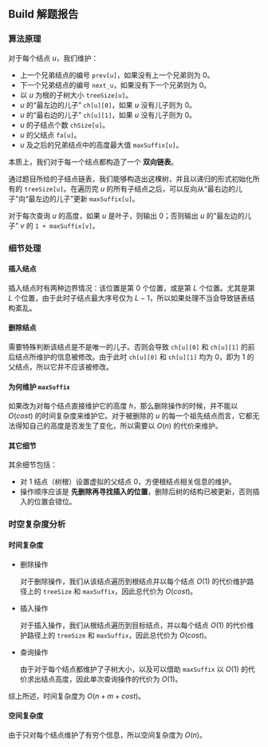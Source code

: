 ## Build 解题报告

### 算法原理

对于每个结点 $u$，我们维护：
- 上一个兄弟结点的编号 `prev[u]`，如果没有上一个兄弟则为 $0$。
- 下一个兄弟结点的编号 `next_u`，如果没有下一个兄弟则为 $0$。
- 以 $u$ 为根的子树大小 `treeSize[u]`。
- $u$ 的“最左边的儿子” `ch[u][0]`，如果 $u$ 没有儿子则为 $0$。
- $u$ 的“最右边的儿子” `ch[u][1]`，如果 $u$ 没有儿子则为 $0$。
- $u$ 的子结点个数 `chSize[u]`。
- $u$ 的父结点 `fa[u]`。
- $u$ 及之后的兄弟结点中的高度最大值 `maxSuffix[u]`。

本质上，我们对于每一个结点都构造了一个 **双向链表**。

通过题目所给的子结点链表，我们能够构造出这棵树，并且以递归的形式初始化所有的 `treeSize[u]`。在遍历完 $u$ 的所有子结点之后，可以反向从“最右边的儿子”向“最左边的儿子”更新 `maxSuffix[u]`。

对于每次查询 $u$ 的高度，如果 $u$ 是叶子，则输出 $0$；否则输出 $u$ 的“最左边的儿子” $v$ 的 `1 + maxSuffix[v]`。

### 细节处理

#### 插入结点

插入结点时有两种边界情况：该位置是第 $0$ 个位置，或是第 $L$ 个位置。尤其是第 $L$ 个位置，由于此时子结点最大序号仅为 $L-1$，所以如果处理不当会导致链表结构紊乱。

#### 删除结点

需要特殊判断该结点是不是唯一的儿子。否则会导致 `ch[u][0]` 和 `ch[u][1]` 的前后结点所维护的信息被修改。由于此时 `ch[u][0]` 和 `ch[u][1]` 均为 $0$，即为 $1$ 的父结点，所以它并不应该被修改。

#### 为何维护 `maxSuffix`

如果改为对每个结点直接维护它的高度 $h$，那么删除操作的时候，并不能以 $O(cost)$ 的时间复杂度来维护它。对于被删除的 $u$ 的每一个祖先结点而言，它都无法得知自己的高度是否发生了变化，所以需要以 $O(n)$ 的代价来维护。

#### 其它细节

其余细节包括：
- 对 $1$ 结点（树根）设置虚拟的父结点 $0$，方便根结点相关信息的维护。
- 操作顺序应该是 **先删除再寻找插入的位置**，删除后树的结构已被更新，否则插入的位置会错位。

### 时空复杂度分析

#### 时间复杂度

- 删除操作

    对于删除操作，我们从该结点遍历到根结点并以每个结点 $O(1)$ 的代价维护路径上的 `treeSize` 和 `maxSuffix`，因此总代价为 $O(cost)$。

- 插入操作

    对于插入操作，我们从根结点遍历到目标结点，并以每个结点 $O(1)$ 的代价维护路径上的 `treeSize` 和 `maxSuffix`，因此总代价为 $O(cost)$。

- 查询操作

    由于对于每个结点都维护了子树大小，以及可以借助 `maxSuffix` 以 $O(1)$ 的代价求出结点高度，因此单次查询操作的代价为 $O(1)$。

综上所述，时间复杂度为 $O(n + m + cost)$。

#### 空间复杂度

由于只对每个结点维护了有穷个信息，所以空间复杂度为 $O(n)$。
